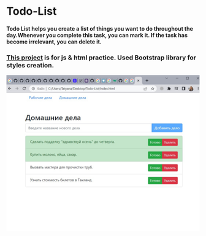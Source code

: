 # Todo-List

#### Todo List helps you create a list of things you want to do throughout the day.Whenever you complete this task, you can mark it. If the task has become irrelevant, you can delete it.

### __[This project](https://tatyanarog.github.io/Todo-List/) is for js &amp; html practice. Used Bootstrap library for styles creation.__
![Todo app foto width="70%"](./img/todo.jpg)
